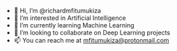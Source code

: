 - 👋 Hi, I’m @richardmfitumukiza
- 👀 I’m interested in Artificial Intelligence
- 🌱 I’m currently learning Machine Learning
- 💞️ I’m looking to collaborate on Deep Learning projects
- 📫 You can reach me at mfitumukiza@protonmail.com

<!---
richardmfitumukiza/richardmfitumukiza is a ✨ special ✨ repository because its `README.md` (this file) appears on your GitHub profile.
You can click the Preview link to take a look at your changes.
--->
